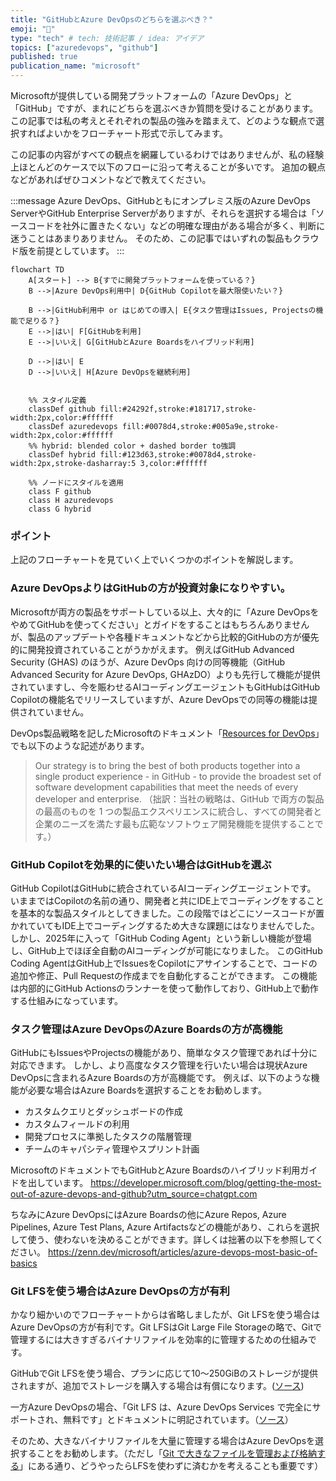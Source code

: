 ```yaml
---
title: "GitHubとAzure DevOpsのどちらを選ぶべき？"
emoji: "🍣"
type: "tech" # tech: 技術記事 / idea: アイデア
topics: ["azuredevops", "github"]
published: true
publication_name: "microsoft"
---
```


Microsoftが提供している開発プラットフォームの「Azure DevOps」と「GitHub」ですが、まれにどちらを選ぶべきか質問を受けることがあります。
この記事では私の考えとそれぞれの製品の強みを踏まえて、どのような観点で選択すればよいかをフローチャート形式で示してみます。

この記事の内容がすべての観点を網羅しているわけではありませんが、私の経験上ほとんどのケースで以下のフローに沿って考えることが多いです。
追加の観点などがあればぜひコメントなどで教えてください。

:::message
Azure DevOps、GitHubともにオンプレミス版のAzure DevOps ServerやGitHub Enterprise Serverがありますが、それらを選択する場合は「ソースコードを社外に置きたくない」などの明確な理由がある場合が多く、判断に迷うことはあまりありません。
そのため、この記事ではいずれの製品もクラウド版を前提としています。
:::

```mermaid
flowchart TD
    A[スタート] --> B{すでに開発プラットフォームを使っている？}
    B -->|Azure DevOps利用中| D{GitHub Copilotを最大限使いたい？}

    B -->|GitHub利用中 or はじめての導入| E{タスク管理はIssues, Projectsの機能で足りる？}
    E -->|はい| F[GitHubを利用]
    E -->|いいえ| G[GitHubとAzure Boardsをハイブリッド利用]

    D -->|はい| E
    D -->|いいえ| H[Azure DevOpsを継続利用]


    %% スタイル定義
    classDef github fill:#24292f,stroke:#181717,stroke-width:2px,color:#ffffff
    classDef azuredevops fill:#0078d4,stroke:#005a9e,stroke-width:2px,color:#ffffff
    %% hybrid: blended color + dashed border to強調
    classDef hybrid fill:#123d63,stroke:#0078d4,stroke-width:2px,stroke-dasharray:5 3,color:#ffffff

    %% ノードにスタイルを適用
    class F github
    class H azuredevops
    class G hybrid
```


### ポイント
上記のフローチャートを見ていく上でいくつかのポイントを解説します。

### Azure DevOpsよりはGitHubの方が投資対象になりやすい。
Microsoftが両方の製品をサポートしている以上、大々的に「Azure DevOpsをやめてGitHubを使ってください」とガイドをすることはもちろんありませんが、製品のアップデートや各種ドキュメントなどから比較的GitHubの方が優先的に開発投資されていることがうかがえます。
例えばGitHub Advanced Security (GHAS) のほうが、Azure DevOps 向けの同等機能（GitHub Advanced Security for Azure DevOps, GHAzDO）よりも先行して機能が提供されていますし、今を賑わせるAIコーディングエージェントもGitHubはGitHub Copilotの機能名でリリースしていますが、Azure DevOpsでの同等の機能は提供されていません。

DevOps製品戦略を記したMicrosoftのドキュメント「[Resources for DevOps](https://microsoft.github.io/PartnerResources/skilling/developer-velocity-academy/resources/devops?utm_source=chatgpt.com)」でも以下のような記述があります。
> Our strategy is to bring the best of both products together into a single product experience - in GitHub - to provide the broadest set of software development capabilities that meet the needs of every developer and enterprise.
> （拙訳：当社の戦略は、GitHub で両方の製品の最高のものを 1 つの製品エクスペリエンスに統合し、すべての開発者と企業のニーズを満たす最も広範なソフトウェア開発機能を提供することです。）


### GitHub Copilotを効果的に使いたい場合はGitHubを選ぶ
GitHub CopilotはGitHubに統合されているAIコーディングエージェントです。
いままではCopilotの名前の通り、開発者と共にIDE上でコーディングをすることを基本的な製品スタイルとしてきました。この段階ではどこにソースコードが置かれていてもIDE上でコーディングするため大きな課題にはなりませんでした。
しかし、2025年に入って「GitHub Coding Agent」という新しい機能が登場し、GitHub上でほぼ全自動のAIコーディングが可能になりました。
このGitHub Coding AgentはGitHub上でIssuesをCopilotにアサインすることで、コードの追加や修正、Pull Requestの作成までを自動化することができます。
この機能は内部的にGitHub Actionsのランナーを使って動作しており、GitHub上で動作する仕組みになっています。

### タスク管理はAzure DevOpsのAzure Boardsの方が高機能
GitHubにもIssuesやProjectsの機能があり、簡単なタスク管理であれば十分に対応できます。
しかし、より高度なタスク管理を行いたい場合は現状Azure DevOpsに含まれるAzure Boardsの方が高機能です。
例えば、以下のような機能が必要な場合はAzure Boardsを選択することをお勧めします。
- カスタムクエリとダッシュボードの作成
- カスタムフィールドの利用
- 開発プロセスに準拠したタスクの階層管理
- チームのキャパシティ管理やスプリント計画

MicrosoftのドキュメントでもGitHubとAzure Boardsのハイブリッド利用ガイドを出しています。
https://developer.microsoft.com/blog/getting-the-most-out-of-azure-devops-and-github?utm_source=chatgpt.com

ちなみにAzure DevOpsにはAzure Boardsの他にAzure Repos, Azure Pipelines, Azure Test Plans, Azure Artifactsなどの機能があり、これらを選択して使う、使わないを決めることができます。詳しくは拙著の以下を参照してください。
https://zenn.dev/microsoft/articles/azure-devops-most-basic-of-basics


### Git LFSを使う場合はAzure DevOpsの方が有利
かなり細かいのでフローチャートからは省略しましたが、Git LFSを使う場合はAzure DevOpsの方が有利です。Git LFSはGit Large File Storageの略で、Gitで管理するには大きすぎるバイナリファイルを効率的に管理するための仕組みです。

GitHubでGit LFSを使う場合、プランに応じて10〜250GiBのストレージが提供されますが、追加でストレージを購入する場合は有償になります。([ソース](https://docs.github.com/ja/billing/concepts/product-billing/git-lfs#git-lfs-%E3%81%AE%E7%84%A1%E6%96%99%E4%BD%BF%E7%94%A8))

一方Azure DevOpsの場合、「Git LFS は、Azure DevOps Services で完全にサポートされ、無料です」とドキュメントに明記されています。（[ソース](https://learn.microsoft.com/ja-jp/azure/devops/repos/git/manage-large-files?view=azure-devops&utm_source=chatgpt.com#benefits)）

そのため、大きなバイナリファイルを大量に管理する場合はAzure DevOpsを選択することをお勧めします。（ただし「[Git で大きなファイルを管理および格納する](https://learn.microsoft.com/ja-jp/azure/devops/repos/git/manage-large-files?view=azure-devops&utm_source=chatgpt.com)」にある通り、どうやったらLFSを使わずに済むかを考えることも重要です）
